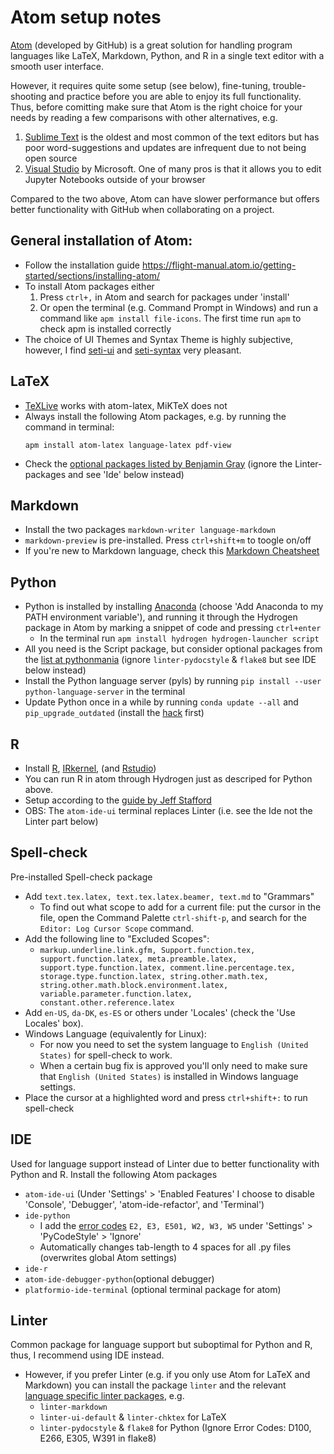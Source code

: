 # Atom setup notes
[Atom](https://atom.io/) (developed by GitHub) is a great solution for handling program languages like LaTeX, Markdown, Python, and R in a single text editor with a smooth user interface.

However, it requires quite some setup (see below), fine-tuning, trouble-shooting and practice before you are able to enjoy its full functionality. Thus, before comitting make sure that Atom is the right choice for your needs by reading a few comparisons with other alternatives, e.g.
1.   [Sublime Text](https://www.sublimetext.com/) is the oldest and most common of the text editors but has poor word-suggestions and updates are infrequent due to not being open source
2.   [Visual Studio](https://visualstudio.microsoft.com/) by Microsoft. One of many pros is that it allows you to edit Jupyter Notebooks outside of your browser

Compared to the two above, Atom can have slower performance but offers better functionality with GitHub when collaborating on a project.

## General installation of Atom:
-   Follow the installation guide <https://flight-manual.atom.io/getting-started/sections/installing-atom/>
-   To install Atom packages either
    1. Press `ctrl+,` in Atom and search for packages under 'install'
    2. Or open the terminal (e.g. Command Prompt in Windows) and run a command like `apm install file-icons`. The first time run `apm` to check apm is installed correctly
-   The choice of UI Themes and Syntax Theme is highly subjective, however, I find [seti-ui](https://atom.io/themes/seti-ui) and [seti-syntax](https://atom.io/themes/seti-syntax) very pleasant.

## LaTeX
-   [TeXLive](https://www.tug.org/texlive/acquire-netinstall.html) works with atom-latex, MiKTeX does not
-   Always install the following Atom packages, e.g. by running the command in terminal:
    ```
    apm install atom-latex language-latex pdf-view
    ```
-   Check the [optional packages listed by Benjamin Gray](https://gist.github.com/Aerijo/5b9522530715e5be6e89fc012e9a72a8) (ignore the Linter-packages and see 'Ide' below instead)

## Markdown
-   Install the two packages `markdown-writer language-markdown`
-   `markdown-preview` is pre-installed. Press `ctrl+shift+m` to toogle on/off
-   If you're new to Markdown language, check this [Markdown Cheatsheet](https://github.com/adam-p/markdown-here/wiki/Markdown-Cheatsheet)

## Python
-   Python is installed by installing [Anaconda](https://www.anaconda.com/distribution/#download-section) (choose 'Add Anaconda to my PATH environment variable'), and running it through the Hydrogen package in Atom by marking a snippet of code and pressing `ctrl+enter`
    -   In the terminal run `apm install hydrogen hydrogen-launcher script`
-   All you need is the Script package, but consider optional packages from the [list at pythonmania](https://www.pythonmania.net/en/2017/02/27/recommended-atom-packages) (ignore `linter-pydocstyle` & `flake8` but see IDE below instead)
-   Install the Python language server (pyls) by running `pip
install --user python-language-server` in the terminal
-   Update Python once in a while by running `conda update --all` and `pip_upgrade_outdated` (install the [hack](https://pypi.org/project/pip-upgrade-outdated/) first)

## R
-   Install [R](https://cran.r-project.org/), [IRkernel](https://irkernel.github.io/installation/#binary-panel), (and [Rstudio](https://www.rstudio.com/products/rstudio/download/))
-   You can run R in atom through Hydrogen just as descriped for Python above.
-   Setup according to the [guide by Jeff Stafford](https://jstaf.github.io/2018/03/25/atom-ide.html)
-   OBS: The `atom-ide-ui` terminal replaces Linter (i.e. see the Ide not the Linter part below)

## Spell-check
Pre-installed Spell-check package
-   Add `text.tex.latex, text.tex.latex.beamer, text.md` to "Grammars"
    - To find out what scope to add for a current file: put the cursor in the file, open the Command Palette `ctrl-shift-p`, and search for the `Editor: Log Cursor Scope` command.
-   Add the following line to "Excluded Scopes":
    - `markup.underline.link.gfm, Support.function.tex, support.function.latex, meta.preamble.latex, support.type.function.latex, comment.line.percentage.tex, storage.type.function.latex, string.other.math.tex, string.other.math.block.environment.latex, variable.parameter.function.latex, constant.other.reference.latex`
-   Add `en-US`, `da-DK`, `es-ES` or others under 'Locales' (check the 'Use Locales' box).
-   Windows Language (equivalently for Linux):
    - For now you need to set the system language to `English (United States)` for spell-check to work.
    - When a certain bug fix is approved you'll only need to make sure that `English (United States)` is installed in Windows language settings.
-   Place the cursor at a highlighted word and press `ctrl+shift+:` to run spell-check

## IDE
Used for language support instead of Linter due to better functionality with Python and R. Install the following Atom packages
-   `atom-ide-ui` (Under 'Settings' > 'Enabled Features' I choose to disable 'Console', 'Debugger', 'atom-ide-refactor', and 'Terminal')
-   `ide-python`
    - I add the [error codes](http://pycodestyle.pycqa.org/en/latest/intro.html#error-codes) `E2, E3, E501, W2, W3, W5` under 'Settings' > 'PyCodeStyle' > 'Ignore'
    - Automatically changes tab-length to 4 spaces for all .py files (overwrites global Atom settings)
-   `ide-r`
-   `atom-ide-debugger-python`(optional debugger)
-   `platformio-ide-terminal` (optional terminal package for atom)

## Linter
Common package for language support but suboptimal for Python and R, thus, I recommend using IDE instead.
-   However, if you prefer Linter (e.g. if you only use Atom for LaTeX and Markdown) you can install the package `linter` and the relevant [language specific linter packages](https://atomlinter.github.io/), e.g.
    - `linter-markdown`
    - `linter-ui-default` & `linter-chktex` for LaTeX
    - `linter-pydocstyle` & `flake8` for Python (Ignore Error Codes: D100, E266, E305, W391 in flake8)
